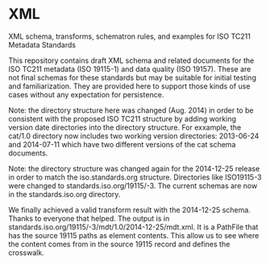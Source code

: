 XML
===

XML schema, transforms, schematron rules, and examples for ISO TC211 Metadata Standards

This repository contains draft XML schema and related documents for the ISO TC211 metadata (ISO 19115-1) 
and data quality (ISO 19157). These are not final schemas for these standards but may be suitable for 
initial testing and familiarization. They are provided here to support those kinds of use cases 
without any expectation for persistence.

Note: the directory structure here was changed (Aug. 2014) in order to be consistent with the proposed ISO TC211
structure by adding working version date directories into the directory structure. For exxample, the
cat/1.0 directory now includes two working version directories: 2013-06-24 and 2014-07-11 which have
two different versions of the cat schema documents.

Note: the directory structure was changed again for the 2014-12-25 release in order to match the iso.standards.org structure. Directories like ISO19115-3 were changed to standards.iso.org/19115/-3. The current schemas are now in the standards.iso.org directory.

We finally achieved a valid transform result with the 2014-12-25 schema. Thanks to everyone that helped. The output is in
standards.iso.org/19115/-3/mdt/1.0/2014-12-25/mdt.xml. It is a PathFile that has the source 19115 paths as element contents.
This allow us to see where the content comes from in the source 19115 record and defines the crosswalk.

